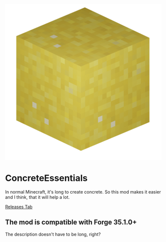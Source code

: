 ![alt text][logo]

[logo]: https://github.com/Idontpaytowin/concrete-essentials/blob/master/src/main/resources/pack.png "Concrete Essentials"
# ConcreteEssentials

In normal Minecraft, it's long to create concrete. So this mod makes it easier and I think, that it will help a lot.

[Releases Tab](https://github.com/Idontpaytowin/concrete-essentials/releases)

## The mod is compatible with Forge 35.1.0+

The description doesn't have to be long, right?
